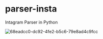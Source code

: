 # parser-insta
Intagram Parser in Python

![68eadcc0-dc92-4fe2-b5c6-79e8ad4c9fcc](https://user-images.githubusercontent.com/101388626/159942280-ac8a35ac-e3bb-4f52-9aca-4f617d55ec00.jpg)

